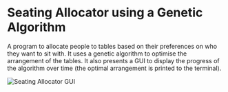 # Seating Allocator using a Genetic Algorithm

A program to allocate people to tables based on their preferences on who they want to sit with. It uses a genetic algorithm to optimise the arrangement of the tables. It also presents a GUI to display the progress of the algorithm over time (the optimal arrangement is printed to the terminal).

![Seating Allocator GUI](https://github.com/A22347/Seating-Allocator/blob/master/img2.png "The GUI")

